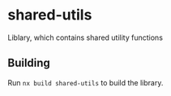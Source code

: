 # shared-utils

Liblary, which contains shared utility functions

## Building

Run `nx build shared-utils` to build the library.

